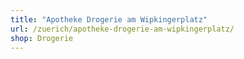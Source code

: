 ```yaml
---
title: "Apotheke Drogerie am Wipkingerplatz"
url: /zuerich/apotheke-drogerie-am-wipkingerplatz/
shop: Drogerie
---
```

